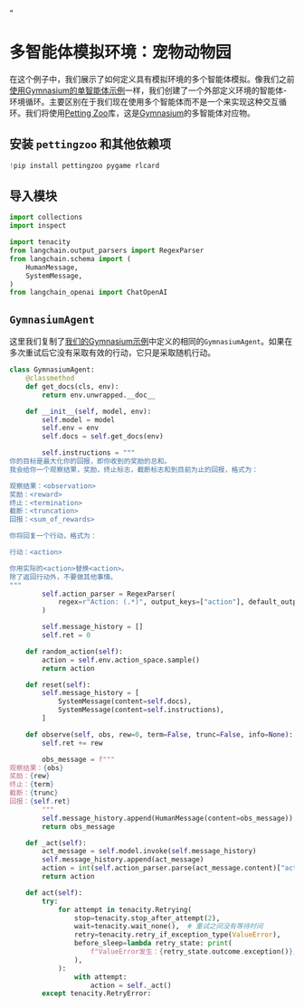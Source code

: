“
# 多智能体模拟环境：宠物动物园

在这个例子中，我们展示了如何定义具有模拟环境的多个智能体模拟。像我们之前[使用Gymnasium的单智能体示例](https://python.langchain.com/en/latest/use_cases/agent_simulations/gymnasium.html)一样，我们创建了一个外部定义环境的智能体-环境循环。主要区别在于我们现在使用多个智能体而不是一个来实现这种交互循环。我们将使用[Petting Zoo](https://pettingzoo.farama.org/)库，这是[Gymnasium](https://gymnasium.farama.org/)的多智能体对应物。

## 安装 `pettingzoo` 和其他依赖项


```python
!pip install pettingzoo pygame rlcard
```

## 导入模块


```python
import collections
import inspect

import tenacity
from langchain.output_parsers import RegexParser
from langchain.schema import (
    HumanMessage,
    SystemMessage,
)
from langchain_openai import ChatOpenAI
```

## `GymnasiumAgent`
这里我们复制了[我们的Gymnasium示例](https://python.langchain.com/en/latest/use_cases/agent_simulations/gymnasium.html)中定义的相同的`GymnasiumAgent`。如果在多次重试后它没有采取有效的行动，它只是采取随机行动。


```python
class GymnasiumAgent:
    @classmethod
    def get_docs(cls, env):
        return env.unwrapped.__doc__

    def __init__(self, model, env):
        self.model = model
        self.env = env
        self.docs = self.get_docs(env)

        self.instructions = """
你的目标是最大化你的回报，即你收到的奖励的总和。
我会给你一个观察结果，奖励，终止标志，截断标志和到目前为止的回报，格式为：

观察结果：<observation>
奖励：<reward>
终止：<termination>
截断：<truncation>
回报：<sum_of_rewards>

你将回复一个行动，格式为：

行动：<action>

你用实际的<action>替换<action>。
除了返回行动外，不要做其他事情。
"""
        self.action_parser = RegexParser(
            regex=r"Action: (.*)", output_keys=["action"], default_output_key="action"
        )

        self.message_history = []
        self.ret = 0

    def random_action(self):
        action = self.env.action_space.sample()
        return action

    def reset(self):
        self.message_history = [
            SystemMessage(content=self.docs),
            SystemMessage(content=self.instructions),
        ]

    def observe(self, obs, rew=0, term=False, trunc=False, info=None):
        self.ret += rew

        obs_message = f"""
观察结果：{obs}
奖励：{rew}
终止：{term}
截断：{trunc}
回报：{self.ret}
        """
        self.message_history.append(HumanMessage(content=obs_message))
        return obs_message

    def _act(self):
        act_message = self.model.invoke(self.message_history)
        self.message_history.append(act_message)
        action = int(self.action_parser.parse(act_message.content)["action"])
        return action

    def act(self):
        try:
            for attempt in tenacity.Retrying(
                stop=tenacity.stop_after_attempt(2),
                wait=tenacity.wait_none(),  # 重试之间没有等待时间
                retry=tenacity.retry_if_exception_type(ValueError),
                before_sleep=lambda retry_state: print(
                    f"ValueError发生：{retry_state.outcome.exception()}, 正在重试..."
                ),
            ):
                with attempt:
                    action = self._act()
        except tenacity.RetryError:
